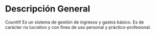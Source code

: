# Descripción General
CountIt! Es un sistema de gestión de ingresos y gastos básico. Es de carácter no lucrativo y con fines de uso personal y práctico-profesional. 
